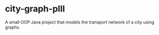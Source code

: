 city-graph-pIII
===============

A small OOP Java project that models the transport network of a city using graphs.
